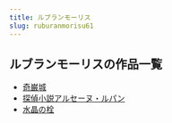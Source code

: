 ```yaml
---
title: ルブランモーリス
slug: ruburanmorisu61
---
```


## ルブランモーリスの作品一覧

- [奇巌城](qiyanchengf1)
- [探偵小説アルセーヌ・ルパン](tanzhenxiaoshuoarusenurupane3)
- [水晶の栓](shuijingnoshuan06)
